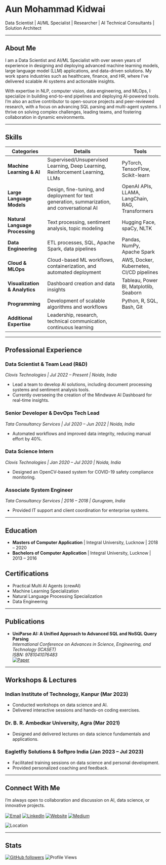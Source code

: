 # Aun Mohammad Kidwai
Data Scientist | AI/ML Specialist | Researcher | AI Technical Consultants | Solution Architect

---

## About Me  
I am a Data Scientist and AI/ML Specialist with over seven years of experience in designing and deploying advanced machine learning models, large language model (LLM) applications, and data-driven solutions. My work spans industries such as healthcare, finance, and HR, where I’ve delivered scalable AI systems and actionable insights.  

With expertise in NLP, computer vision, data engineering, and MLOps, I specialize in building end-to-end pipelines and deploying AI-powered tools. I’m also an active contributor to open-source projects and peer-reviewed research, with a focus on advancing SQL parsing and multi-agent systems. I thrive on solving complex challenges, leading teams, and fostering collaboration in dynamic environments.

---

## Skills  
| **Categories**                | **Details**                                                                                   | **Tools**                                                                 |
|-------------------------------|-----------------------------------------------------------------------------------------------|---------------------------------------------------------------------------|
| **Machine Learning & AI**     | Supervised/Unsupervised Learning, Deep Learning, Reinforcement Learning, LLMs                | PyTorch, TensorFlow, Scikit-learn                                         |
| **Large Language Models**     | Design, fine-tuning, and deployment for text generation, summarization, and conversational AI | OpenAI APIs, LLAMA, LangChain, RAG, Transformers                         |
| **Natural Language Processing** | Text processing, sentiment analysis, topic modeling                                        | Hugging Face, spaCy, NLTK                                                |
| **Data Engineering**          | ETL processes, SQL, Apache Spark, data pipelines                                            | Pandas, NumPy, Apache Spark                                              |
| **Cloud & MLOps**             | Cloud-based ML workflows, containerization, and automated deployment                        | AWS, Docker, Kubernetes, CI/CD pipelines                                 |
| **Visualization & Analytics** | Dashboard creation and data insights                                                       | Tableau, Power BI, Matplotlib, Seaborn                                   |
| **Programming**               | Development of scalable algorithms and workflows                                            | Python, R, SQL, Bash, Git                                                |
| **Additional Expertise**      | Leadership, research, technical communication, continuous learning                         |                                                                          |

---

## Professional Experience  
### Data Scientist & Team Lead (R&D)  
*Clovis Technologies | Jul 2022 – Present | Noida, India*  
- Lead a team to develop AI solutions, including document processing systems and sentiment analysis tools.  
- Currently overseeing the creation of the Mindwave AI Dashboard for real-time insights.  

### Senior Developer & DevOps Tech Lead  
*Tata Consultancy Services | Jul 2020 – Jun 2022 | Noida, India*  
- Automated workflows and improved data integrity, reducing manual effort by 40%.  

### Data Science Intern  
*Clovis Technologies | Jan 2020 – Jul 2020 | Noida, India*  
- Designed an OpenCV-based system for COVID-19 safety compliance monitoring.  

### Associate System Engineer  
*Tata Consultancy Services | 2016 – 2018 | Gurugram, India*  
- Provided IT support and client coordination for enterprise systems.  

---

## Education  
- **Masters of Computer Application** | Integral University, Lucknow | 2018 – 2020  
- **Bachelors of Computer Application** | Integral University, Lucknow | 2013 – 2016  

## Certifications  
- Practical Multi AI Agents (crewAI)  
- Machine Learning Specialization  
- Natural Language Processing Specialization  
- Data Engineering  

---

## Publications  
- **UniParse AI: A Unified Approach to Advanced SQL and NoSQL Query Parsing**  
  *International Conference on Advances in Science, Engineering, and Technology (ICASET)*<br>
  *ISBN: 9781041076483*<br>
  [![Paper](https://img.shields.io/badge/Paper-UniParse_AI-brightgreen)](https://www.routledge.com/Advances-in-Science-Engineering-and-Technology/Ahmed-Bajpai-Faisal-LataTripathi/p/book/9781041076483)

---

## Workshops & Lectures  
### Indian Institute of Technology, Kanpur (Mar 2023)  
- Conducted workshops on data science and AI.  
- Delivered interactive sessions and hands-on coding exercises.  

### Dr. B. R. Ambedkar University, Agra (Mar 2021)  
- Designed and delivered lectures on data science fundamentals and applications.  

### Eagletfly Solutions & Softpro India (Jan 2023 – Jul 2023)  
- Facilitated training sessions on data science and personal development.  
- Provided personalized coaching and feedback.    

---

## Connect With Me  
I’m always open to collaboration and discussion on AI, data science, or innovative projects.  <br><br>
[![Email](https://img.shields.io/badge/Email-aunkidwai@gmail.com-red)](mailto:aunkidwai@gmail.com) [![LinkedIn](https://img.shields.io/badge/LinkedIn-aunkidwai-blue)](https://www.linkedin.com/in/aunkidwai/) [![Website](https://img.shields.io/badge/Website-https://aunkidwai.com-brightgreen)](https://aunkidwai.com) [![Medium](https://img.shields.io/badge/Medium-Follow-black)](https://medium.com/@aunkidwai)

![Location](https://img.shields.io/badge/Location-Lucknow_|_Noida,_India-lightblue)

---

## Stats  
[![GitHub followers](https://img.shields.io/github/followers/aunkidwai?label=Follow&style=social)](https://github.com/aunkidwai/?tab=follow) ![Profile Views](https://komarev.com/ghpvc/?username=aunkidwai&color=yellow)
